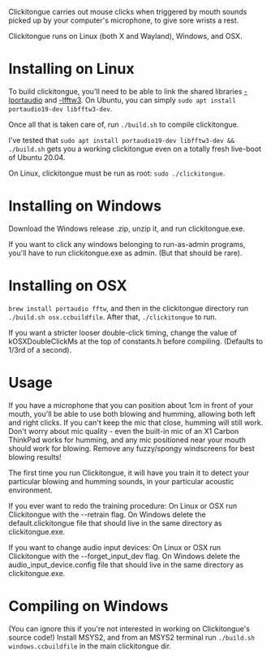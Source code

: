 Clickitongue carries out mouse clicks when triggered by mouth sounds picked
up by your computer's microphone, to give sore wrists a rest.

Clickitongue runs on Linux (both X and Wayland), Windows, and OSX.

# Installing on Linux

To build clickitongue, you'll need to be able to link the shared libraries
[-lportaudio](http://www.portaudio.com/) and [-lfftw3](https://www.fftw.org/).
On Ubuntu, you can simply `sudo apt install portaudio19-dev libfftw3-dev`.

Once all that is taken care of, run `./build.sh` to compile clickitongue.

I've tested that
`sudo apt install portaudio19-dev libfftw3-dev && ./build.sh`
gets you a working clickitongue even on a totally fresh live-boot of Ubuntu 20.04.

On Linux, clickitongue must be run as root: `sudo ./clickitongue`.

# Installing on Windows

Download the Windows release .zip, unzip it, and run clickitongue.exe.

If you want to click any windows belonging to run-as-admin programs, you'll
have to run clickitongue.exe as admin. (But that should be rare).

# Installing on OSX

`brew install portaudio fftw`, and then in the clickitongue directory
run `./build.sh osx.ccbuildfile`. After that, `./clickitongue` to run.

If you want a stricter looser double-click timing, change the value of
kOSXDoubleClickMs at the top of constants.h before compiling. (Defaults to 1/3rd
of a second).

# Usage

If you have a microphone that you can position about 1cm in front of your mouth,
you'll be able to use both blowing and humming, allowing both left and right
clicks. If you can't keep the mic that close, humming will still work.
Don't worry about mic quality - even the built-in mic of an X1 Carbon ThinkPad
works for humming, and any mic positioned near your mouth should work for
blowing. Remove any fuzzy/spongy windscreens for best blowing results!

The first time you run Clickitongue, it will have you train it to detect your
particular blowing and humming sounds, in your particular acoustic environment.

If you ever want to redo the training procedure: On Linux or OSX run
Clickitongue with the --retrain flag. On Windows delete the
default.clickitongue file that should live in the same directory as
clickitongue.exe.

If you want to change audio input devices: On Linux or OSX run Clickitongue with
the --forget_input_dev flag. On Windows delete the audio_input_device.config
file that should live in the same directory as clickitongue.exe.

# Compiling on Windows

(You can ignore this if you're not interested in working on Clickitongue's
source code!) Install MSYS2, and from an MSYS2 terminal run
`./build.sh windows.ccbuildfile` in the main clickitongue dir.
